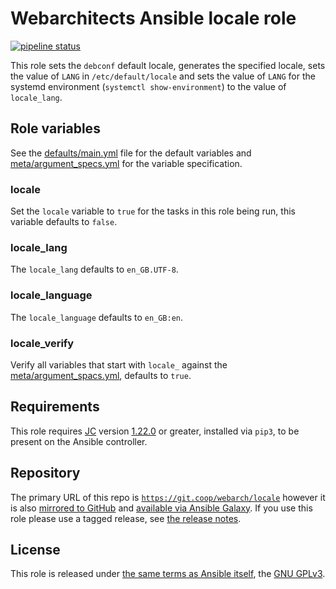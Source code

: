 # Webarchitects Ansible locale role

[![pipeline status](https://git.coop/webarch/locale/badges/master/pipeline.svg)](https://git.coop/webarch/locale/-/commits/master)

This role sets the `debconf` default locale, generates the specified locale, sets the value of `LANG` in `/etc/default/locale` and sets the value of `LANG` for the systemd environment (`systemctl show-environment`) to the value of `locale_lang`.

## Role variables

See the [defaults/main.yml](defaults/main.yml) file for the default variables and [meta/argument_specs.yml](meta/argument_specs.yml) for the variable specification.

### locale

Set the `locale` variable to `true` for the tasks in this role being run, this variable defaults to `false`.

### locale_lang

The `locale_lang` defaults to `en_GB.UTF-8`.

### locale_language

The `locale_language` defaults to `en_GB:en`.

### locale_verify

Verify all variables that start with `locale_` against the [meta/argument_spacs.yml](meta/argument_specs.yml), defaults to `true`.

## Requirements

This role requires [JC](https://github.com/kellyjonbrazil/jc) version [1.22.0](https://github.com/kellyjonbrazil/jc/releases/tag/v1.22.0) or greater, installed via `pip3`, to be present on the Ansible controller.

## Repository

The primary URL of this repo is [`https://git.coop/webarch/locale`](https://git.coop/webarch/locale) however it is also [mirrored to GitHub](https://github.com/webarch-coop/ansible-role-locale) and [available via Ansible Galaxy](https://galaxy.ansible.com/chriscroome/locale).
If you use this role please use a tagged release, see [the release notes](https://git.coop/webarch/locale/-/releases).

## License

This role is released under [the same terms as Ansible itself](https://github.com/ansible/ansible/blob/devel/COPYING), the [GNU GPLv3](LICENSE).
